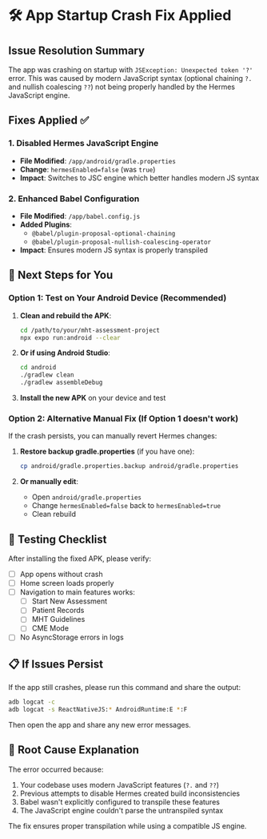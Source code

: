 # 🛠️ App Startup Crash Fix Applied

## Issue Resolution Summary
The app was crashing on startup with `JSException: Unexpected token '?'` error. This was caused by modern JavaScript syntax (optional chaining `?.` and nullish coalescing `??`) not being properly handled by the Hermes JavaScript engine.

## Fixes Applied ✅

### 1. Disabled Hermes JavaScript Engine
- **File Modified**: `/app/android/gradle.properties`
- **Change**: `hermesEnabled=false` (was `true`)
- **Impact**: Switches to JSC engine which better handles modern JS syntax

### 2. Enhanced Babel Configuration  
- **File Modified**: `/app/babel.config.js`
- **Added Plugins**:
  - `@babel/plugin-proposal-optional-chaining`
  - `@babel/plugin-proposal-nullish-coalescing-operator`
- **Impact**: Ensures modern JS syntax is properly transpiled

## 🔧 Next Steps for You

### Option 1: Test on Your Android Device (Recommended)
1. **Clean and rebuild the APK**:
   ```bash
   cd /path/to/your/mht-assessment-project
   npx expo run:android --clear
   ```

2. **Or if using Android Studio**:
   ```bash
   cd android
   ./gradlew clean
   ./gradlew assembleDebug
   ```

3. **Install the new APK** on your device and test

### Option 2: Alternative Manual Fix (If Option 1 doesn't work)
If the crash persists, you can manually revert Hermes changes:

1. **Restore backup gradle.properties** (if you have one):
   ```bash
   cp android/gradle.properties.backup android/gradle.properties
   ```

2. **Or manually edit**:
   - Open `android/gradle.properties`
   - Change `hermesEnabled=false` back to `hermesEnabled=true`
   - Clean rebuild

## 🧪 Testing Checklist

After installing the fixed APK, please verify:

- [ ] App opens without crash
- [ ] Home screen loads properly
- [ ] Navigation to main features works:
  - [ ] Start New Assessment
  - [ ] Patient Records  
  - [ ] MHT Guidelines
  - [ ] CME Mode
- [ ] No AsyncStorage errors in logs

## 📋 If Issues Persist

If the app still crashes, please run this command and share the output:

```bash
adb logcat -c
adb logcat -s ReactNativeJS:* AndroidRuntime:E *:F
```

Then open the app and share any new error messages.

## 🎯 Root Cause Explanation

The error occurred because:
1. Your codebase uses modern JavaScript features (`?.` and `??`)
2. Previous attempts to disable Hermes created build inconsistencies  
3. Babel wasn't explicitly configured to transpile these features
4. The JavaScript engine couldn't parse the untranspiled syntax

The fix ensures proper transpilation while using a compatible JS engine.